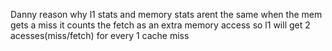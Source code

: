 Danny reason why l1 stats and memory stats arent the same
  when the mem gets a miss it counts the fetch as an extra memory access so
    l1 will get 2 acesses(miss/fetch) for every 1 cache miss
